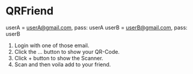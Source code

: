 # QRFriend

userA = userA@gmail.com, pass: userA
userB = userB@gmail.com, pass: userB

1. Login with one of those email.
2. Click the ... button to show your QR-Code.
3. Click + button to show the Scanner.
4. Scan and then voila add to your friend.
